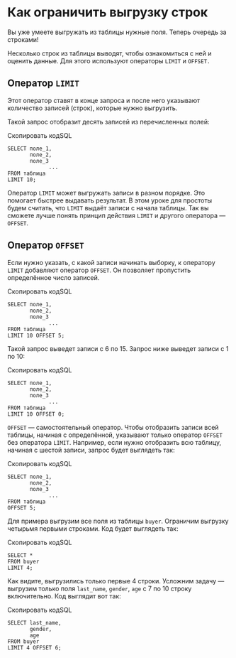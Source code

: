 # Как ограничить выгрузку строк

Вы уже умеете выгружать из таблицы нужные поля. Теперь очередь за строками!

Несколько строк из таблицы выводят, чтобы ознакомиться с ней и оценить данные. Для этого используют операторы `LIMIT` и `OFFSET.`

## Оператор `LIMIT`

Этот оператор ставят в конце запроса и после него указывают количество записей (строк), которые нужно выгрузить.

Такой запрос отобразит десять записей из перечисленных полей:

Скопировать кодSQL

```
SELECT поле_1,
       поле_2,
       поле_3
             ...
FROM таблица
LIMIT 10; 
```

Оператор `LIMIT` может выгружать записи в разном порядке. Это помогает быстрее выдавать результат. В этом уроке для простоты будем считать, что `LIMIT` выдаёт записи с начала таблицы. Так вы сможете лучше понять принцип действия `LIMIT` и другого оператора — `OFFSET`.

## Оператор `OFFSET`

Если нужно указать, с какой записи начинать выборку, к оператору `LIMIT` добавляют оператор `OFFSET`. Он позволяет пропустить определённое число записей.

Скопировать кодSQL

```
SELECT поле_1,
       поле_2,
       поле_3
             ...
FROM таблица
LIMIT 10 OFFSET 5; 
```

Такой запрос выведет записи с 6 по 15. Запрос ниже выведет записи с 1 по 10:

Скопировать кодSQL

```
SELECT поле_1,
       поле_2,
       поле_3
             ...
FROM таблица
LIMIT 10 OFFSET 0; 
```

`OFFSET` — самостоятельный оператор. Чтобы отобразить записи всей таблицы, начиная с определённой, указывают только оператор `OFFSET` без оператора `LIMIT`. Например, если нужно отобразить всю таблицу, начиная с шестой записи, запрос будет выглядеть так:

Скопировать кодSQL

```
SELECT поле_1,
       поле_2,
       поле_3
             ...
FROM таблица
OFFSET 5; 
```

Для примера выгрузим все поля из таблицы `buyer`. Ограничим выгрузку четырьмя первыми строками. Код будет выглядеть так:

Скопировать кодSQL

```
SELECT *
FROM buyer
LIMIT 4; 
```

Как видите, выгрузились только первые 4 строки. Усложним задачу — выгрузим только поля `last_name`, `gender`, `age` с 7 по 10 строку включительно. Код выглядит вот так:

Скопировать кодSQL

```
SELECT last_name,
       gender,
       age
FROM buyer
LIMIT 4 OFFSET 6; 
```

